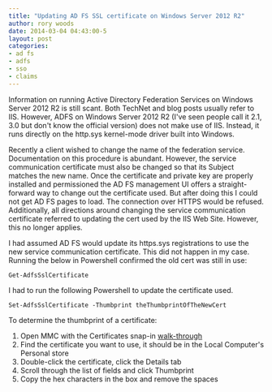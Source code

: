 ```yaml
---
title: "Updating AD FS SSL certificate on Windows Server 2012 R2"
author: rory woods
date: 2014-03-04 04:43:00-5
layout: post
categories: 
- ad fs
- adfs
- sso
- claims
---
```


Information on running Active Directory Federation Services on Windows Server 2012 R2 is still scant. Both TechNet and blog posts usually refer to IIS. However, ADFS on Windows Server 2012 R2 (I've seen people call it 2.1, 3.0 but don't know the official version) does not make use of IIS. Instead, it runs directly on the http.sys kernel-mode driver built into Windows.

Recently a client wished to change the name of the federation service. Documentation on this procedure is abundant. However, the service communication certificate must also be changed so that its Subject matches the new name. Once the certificate and private key are properly installed and permissioned the AD FS management UI offers a straight-forward way to change out the certificate used. But after doing this I could not get AD FS pages to load. The connection over HTTPS would be refused. Additionally, all directions around changing the service communication certificate referred to updating the cert used by the IIS Web Site. However, this no longer applies.

I had assumed AD FS would update its https.sys registrations to use the new service communication certificate. This did not happen in my case. Running the below in Powershell confirmed the old cert was still in use:

    Get-AdfsSslCertificate

I had to run the following Powershell to update the certificate used. 

    Set-AdfsSslCertificate -Thumbprint theThumbprintOfTheNewCert

To determine the thumbprint of a certificate:

 1. Open MMC with the Certificates snap-in [walk-through][1]
 2. Find the certificate you want to use, it should be in the Local Computer's Personal store
 3. Double-click the certificate, click the Details tab
 4. Scroll through the list of fields and click Thumbprint
 5. Copy the hex characters in the box and remove the spaces

  [1]: http://msdn.microsoft.com/en-us/library/ms788967%28v=vs.110%29.aspx